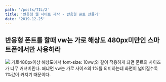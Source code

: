 ```yaml
---
path: '/posts/TIL/2'
title: '반응형 웹 사이트 제작 - 반응형 폰트 만들기'
date: '2019-12-25'
---
```


## 반응형 폰트를 할때 vw는 가로 해상도 480px미만인 스마트폰에서만 사용하라

![](/images/2019-12-25-16-15.png)
가로480px이상 해상도에서 font-size: 10vw;와 같이 적용하게 되면 폰트의 사이즈가 너무 커져버린다.
왜냐면 vw는 가로 사이즈의 1%를 의미하는데 화면이 넓어질수록 1%값이 커지기 때문이다.

